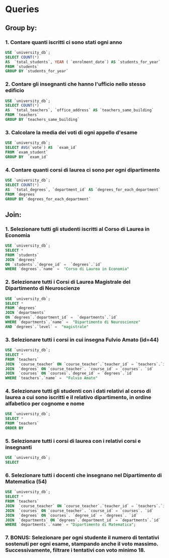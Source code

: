 # Queries
## Group by:
### 1. Contare quanti iscritti ci sono stati ogni anno
``` sql
USE `university_db`;
SELECT COUNT(*)
AS  `total_students`, YEAR ( `enrolment_date`) AS `students_for_year`
FROM `students` 
GROUP BY `students_for_year`
```
### 2. Contare gli insegnanti che hanno l'ufficio nello stesso edificio 
``` sql
USE `university_db`;
SELECT COUNT(*)
AS  `total_teachers`, `office_address` AS `teachers_same_building`
FROM `teachers`
GROUP BY `teachers_same_building`

``` 

### 3. Calcolare la media dei voti di ogni appello d'esame 

``` sql
USE `university_db`;
SELECT AVG(`vote`) AS  `exam_id` 
FROM `exam_student`
GROUP BY  `exam_id` 
``` 
### 4. Contare quanti corsi di laurea ci sono per ogni dipartimento
``` sql
USE `university_db`;
SELECT COUNT(*)
AS  `total_degrees`, `department_id` AS `degrees_for_each_department`
FROM `degrees`
GROUP BY `degrees_for_each_department`

``` 

## Join:
### 1. Selezionare tutti gli studenti iscritti al Corso di Laurea in Economia
``` sql
USE `university_db`;
SELECT *
FROM `students`
JOIN `degrees`
ON `students`.`degree_id` =  `degrees`.`id`
WHERE `degrees`.`name` =  "Corso di Laurea in Economia"

``` 
### 2. Selezionare tutti i Corsi di Laurea Magistrale del Dipartimento di Neuroscienze
 ``` sql
USE `university_db`;
SELECT *
FROM `degrees`
JOIN `departments`
ON `degrees`.`department_id` =  `departments`.`id`
WHERE `departments`.`name` =  "Dipartimento di Neuroscienze"
AND `degrees`.`level` =  "magistrale" 
``` 
### 3. Selezionare tutti i corsi in cui insegna Fulvio Amato (id=44)
 ``` sql
USE `university_db`;
SELECT *
FROM `teachers`
JOIN  `course_teacher` ON `course_teacher`.`teacher_id` = `teachers`.`id`
JOIN  `degrees` ON `course_teacher`. `course_id` = `courses`. `id`
JOIN  `courses` ON `courses`.`degree_id` = `degrees`.`id`
WHERE `teachers`.`name` =  "Fulvio Amato"

``` 
### 4. Selezionare tutti gli studenti con i dati relativi al corso di laurea a cui sono iscritti e il relativo dipartimento, in ordine alfabetico per cognome e nome 
 ``` sql
USE `university_db`;
SELECT *
FROM `teachers`
ORDER BY 
``` 
### 5. Selezionare tutti i corsi di laurea con i relativi corsi e insegnanti
``` sql
USE `university_db`;
SELECT 
``` 
### 6. Selezionare tutti i docenti che insegnano nel Dipartimento di Matematica (54)
 ``` sql
USE `university_db`;
SELECT *
FROM `teachers`
JOIN  `course_teacher` ON `course_teacher`.`teacher_id` = `teachers`.`id`
JOIN  `courses` ON `course_teacher`. `course_id` = `courses`. `id`
JOIN  `degrees` ON `courses`. `degree_id` = `degrees`. `id`
JOIN  `departments` ON `degrees`.`department_id` = `departments`.`id`
WHERE `departments`.`name` = "Dipartimento di Matematica";
``` 

### 7. BONUS: Selezionare per ogni studente il numero di tentativi sostenuti per ogni esame, stampando anche il voto massimo. Successivamente, filtrare i tentativi con voto minimo 18.

